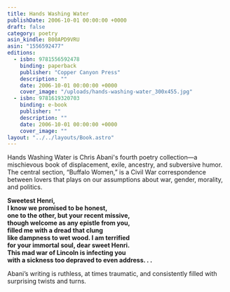 ```yaml
---
title: Hands Washing Water
publishDate: 2006-10-01 00:00:00 +0000
draft: false
category: poetry
asin_kindle: B00APD9VRU
asin: "1556592477"
editions:
  - isbn: 9781556592478
    binding: paperback
    publisher: "Copper Canyon Press"
    description: ""
    date: 2006-10-01 00:00:00 +0000
    cover_image: "/uploads/hands-washing-water_300x455.jpg"
  - isbn: 9781619320703
    binding: e-book
    publisher: ""
    description: ""
    date: 2006-10-01 00:00:00 +0000
    cover_image: ""    
layout: "../../layouts/Book.astro"
---
```


Hands Washing Water is Chris Abani's fourth poetry collection—a mischievous book of displacement, exile, ancestry, and subversive humor. The central section, “Buffalo Women,” is a Civil War correspondence between lovers that plays on our assumptions about war, gender, morality, and politics.

**Sweetest Henri,**  
**I know we promised to be honest,**  
**one to the other, but your recent missive,**  
**though welcome as any epistle from you,**  
**filled me with a dread that clung**  
**like dampness to wet wood. I am terrified**  
**for your immortal soul, dear sweet Henri.**  
**This mad war of Lincoln is infecting you**  
**with a sickness too depraved to even address. . .**

Abani’s writing is ruthless, at times traumatic, and consistently filled with surprising twists and turns.
